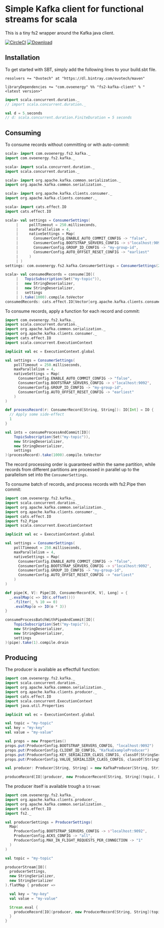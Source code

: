 # Simple Kafka client for functional streams for scala
This is a tiny fs2 wrapper around the Kafka java client.

[![CircleCI](https://circleci.com/gh/ovotech/fs2-kafka-client.svg?style=svg)](https://circleci.com/gh/ovotech/fs2-kafka-client)
[![Download](https://api.bintray.com/packages/ovotech/maven/fs2-kafka-client/images/download.svg) ](https://bintray.com/ovotech/maven/fs2-kafka-client/_latestVersion)  

## Installation
To get started with SBT, simply add the following lines to your build.sbt file.

```sbtshell
resolvers += "Ovotech" at "https://dl.bintray.com/ovotech/maven"

libraryDependencies += "com.ovoenergy" %% "fs2-kafka-client" % "<latest version>"
```

```scala
import scala.concurrent.duration._
// import scala.concurrent.duration._

val d = 5.seconds
// d: scala.concurrent.duration.FiniteDuration = 5 seconds
```

## Consuming
To consume records without committing or with auto-commit:
```scala
scala> import com.ovoenergy.fs2.kafka._
import com.ovoenergy.fs2.kafka._

scala> import scala.concurrent.duration._
import scala.concurrent.duration._

scala> import org.apache.kafka.common.serialization._
import org.apache.kafka.common.serialization._

scala> import org.apache.kafka.clients.consumer._
import org.apache.kafka.clients.consumer._

scala> import cats.effect.IO
import cats.effect.IO

scala> val settings = ConsumerSettings(
     |     pollTimeout = 250.milliseconds,
     |     maxParallelism = 4,
     |     nativeSettings = Map(
     |       ConsumerConfig.ENABLE_AUTO_COMMIT_CONFIG -> "false",
     |       ConsumerConfig.BOOTSTRAP_SERVERS_CONFIG -> s"localhost:9092",
     |       ConsumerConfig.GROUP_ID_CONFIG -> "my-group-id",
     |       ConsumerConfig.AUTO_OFFSET_RESET_CONFIG -> "earliest"
     |     )
     | )
settings: com.ovoenergy.fs2.kafka.ConsumerSettings = ConsumerSettings(250 milliseconds,4,Map(enable.auto.commit -> false, bootstrap.servers -> localhost:9092, group.id -> my-group-id, auto.offset.reset -> earliest))

scala> val consumedRecords = consume[IO](
     |   TopicSubscription(Set("my-topic")),
     |   new StringDeserializer,
     |   new StringDeserializer,
     |   settings
     | ).take(1000).compile.toVector
consumedRecords: cats.effect.IO[Vector[org.apache.kafka.clients.consumer.ConsumerRecord[String,String]]] = IO$669745329
```

To consume records, apply a function for each record and commit:
```scala
import com.ovoenergy.fs2.kafka._
import scala.concurrent.duration._
import org.apache.kafka.common.serialization._
import org.apache.kafka.clients.consumer._
import cats.effect.IO
import scala.concurrent.ExecutionContext

implicit val ec = ExecutionContext.global

val settings = ConsumerSettings(
    pollTimeout = 250.milliseconds,
    maxParallelism = 4,
    nativeSettings = Map(
      ConsumerConfig.ENABLE_AUTO_COMMIT_CONFIG -> "false",
      ConsumerConfig.BOOTSTRAP_SERVERS_CONFIG -> s"localhost:9092",
      ConsumerConfig.GROUP_ID_CONFIG -> "my-group-id",
      ConsumerConfig.AUTO_OFFSET_RESET_CONFIG -> "earliest"
    )
)

def processRecord(r: ConsumerRecord[String, String]): IO[Int] = IO {
  // Apply some side-effect
  1
}

val ints = consumeProcessAndCommit[IO](
    TopicSubscription(Set("my-topic")),
    new StringDeserializer,
    new StringDeserializer,
    settings
)(processRecord).take(1000).compile.toVector
```

The record processing order is guaranteed within the same partition, while records from different partitions are processed
in parallel up to the parallelism set into the `ConsumerSettings`.

To consume batch of records, and process records with fs2.Pipe then commit:
```scala
import com.ovoenergy.fs2.kafka._
import scala.concurrent.duration._
import org.apache.kafka.common.serialization._
import org.apache.kafka.clients.consumer._
import cats.effect.IO
import fs2.Pipe
import scala.concurrent.ExecutionContext

implicit val ec = ExecutionContext.global

val settings = ConsumerSettings(
    pollTimeout = 250.milliseconds,
    maxParallelism = 4,
    nativeSettings = Map(
      ConsumerConfig.ENABLE_AUTO_COMMIT_CONFIG -> "false",
      ConsumerConfig.BOOTSTRAP_SERVERS_CONFIG -> s"localhost:9092",
      ConsumerConfig.GROUP_ID_CONFIG -> "my-group-id",
      ConsumerConfig.AUTO_OFFSET_RESET_CONFIG -> "earliest"
    )
)

def pipe[K, V]: Pipe[IO, ConsumerRecord[K, V], Long] = {
  _.evalMap(c => IO(c.offset()))
    .filter(_ % 10 == 0)
    .evalMap(o => IO(o * 3))
}

consumeProcessBatchWithPipeAndCommit[IO](
    TopicSubscription(Set("my-topic")),
    new StringDeserializer,
    new StringDeserializer,
    settings
)(pipe).take(1).compile.drain
```

## Producing
The producer is available as effectfull function:

```scala
import com.ovoenergy.fs2.kafka._
import scala.concurrent.duration._
import org.apache.kafka.common.serialization._
import org.apache.kafka.clients.producer._
import cats.effect.IO
import scala.concurrent.ExecutionContext
import java.util.Properties

implicit val ec = ExecutionContext.global

val topic = "my-topic"
val key = "my-key"
val value = "my-value"

val props = new Properties()
props.put(ProducerConfig.BOOTSTRAP_SERVERS_CONFIG, "localhost:9092")
props.put(ProducerConfig.CLIENT_ID_CONFIG, "KafkaExampleProducer")
props.put(ProducerConfig.KEY_SERIALIZER_CLASS_CONFIG, classOf[StringSerializer].getName)
props.put(ProducerConfig.VALUE_SERIALIZER_CLASS_CONFIG, classOf[StringSerializer].getName)

val producer: Producer[String, String] = new KafkaProducer[String, String](props)

produceRecord[IO](producer, new ProducerRecord[String, String](topic, key, value))
```

The producer itself is available trough a `Stream`:
```scala
import com.ovoenergy.fs2.kafka._
import org.apache.kafka.clients.producer._
import org.apache.kafka.common.serialization._
import cats.effect.IO
import fs2._

val producerSettings = ProducerSettings(
  Map(
    ProducerConfig.BOOTSTRAP_SERVERS_CONFIG -> s"localhost:9092",
    ProducerConfig.ACKS_CONFIG -> "all",
    ProducerConfig.MAX_IN_FLIGHT_REQUESTS_PER_CONNECTION -> "1"
  )
)

val topic = "my-topic"

producerStream[IO](
  producerSettings,
  new StringSerializer,
  new StringSerializer
).flatMap { producer =>

  val key = "my-key"
  val value = "my-value"

  Stream.eval {
    produceRecord[IO](producer, new ProducerRecord[String, String](topic, key, value))
  }
}
```



